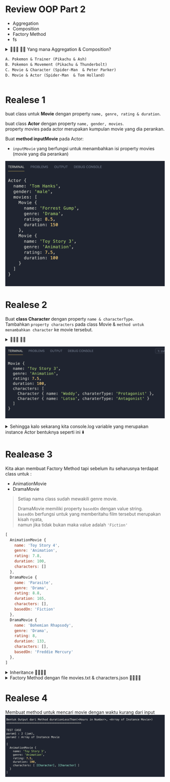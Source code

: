 # Review OOP Part 2
- Aggregation  
- Composition  
- Factory Method
- fs

<details> 
<summary>🙋🏻‍♀️ 🙋🏻 Yang mana Aggregation & Composition?

```diff
A. Pokemon & Trainer (Pikachu & Ash)
B. Pokemon & Movement (Pikachu & Thunderbolt)
C. Movie & Character (Spider-Man  & Peter Parker)
D. Movie & Actor (Spider-Man  & Tom Holland)
```
</summary>
Answer

```diff
+ Aggregation : A & D
A. Pokemon & Trainer (Pikachu & Ash)
D. Movie & Actor (Spider-Man  & Tom Holland)
```
```diff
+ Compositon : B & C
B. Pokemon & Movement (Pikachu & Thunderbolt)
C. Movie & Character (Spider-Man  & Peter Parker)
```
 Aggregation 
 - ( Movie & Actor ) movie akan tetap ada walaupun actornya tidak.  
 case spiderman actornya udah diganti 2 kali 👀

 Compostion 
 - (Movie & Chacter) jika tidak ada film spiderman maka kita gak kenal dengan peter parker,<br>
 sama halnya ke movie atau cartoon lain. Tidak tahu dengan sama Pikachu kalo tidak ada Pokemon
</details>


# Realese 1
buat class untuk **Movie** dengan property `name, genre, rating & duration`.
</br>

buat class **Actor** dengan property `name, gender, movies`.  
property movies pada actor merupakan kumpulan movie yang dia perankan.

Buat **method inputMovie** pada Actor: 
- `inputMovie` yang berfungsi untuk menambahkan isi property movies (movie yang dia perankan)

![foto](./asset/1-Actor-Movie.png)





# Realese 2
Buat **class Character** dengan property `name & characterType`.  
Tambahkan `property characters` pada class Movie & `method untuk menambahkan character` ke movie tersebut.
<details> 
  <summary>🙋🏻‍♀️ 🙋🏻</summary>

  BUAT `method` yang menambahkan character secara satu persatu.
</details>

![foto](./asset/2-Movie-Character.png)

<details> 
  <summary>
    Sehingga kalo sekarang kita console.log variable yang merupakan instance Actor bentuknya seperti ini ⬇️
  </summary>

![foto](./asset/3-Actor-Movie-Character.png)
saat object atau array terlalu dalam maka bentuknya akan di singkat oleh JS 😅😅
- Reference util.inspect untuk melihat object lebih dalam
</details>



# Realease 3 
Kita akan membuat Factory Method tapi sebelum itu seharusnya terdapat class untuk : 
- AnimationMovie
- DramaMovie 

> Setiap nama class sudah mewakili genre movie.
>
> DramaMovie memiliki property `basedOn` dengan value string.  
> `basedOn` berfungsi untuk yang memberitahu film tersebut merupakan kisah nyata,  
> namun jika tidak bukan maka value adalah `'Fiction'`

```js
[
  AnimationMovie {
    name: 'Toy Story 4',
    genre: 'Animation',
    rating: 7.8,
    duration: 100,
    characters: []
  },
  DramaMovie {
    name: 'Parasite',
    genre: 'Drama',
    rating: 8.8,
    duration: 165,
    characters: [],
    basedOn: 'Fiction'
  },
  DramaMovie {
    name: 'Bohemian Rhapsody',
    genre: 'Drama',
    rating: 8,
    duration: 133,
    characters: [],
    basedOn: 'Freddie Mercury'
  },
]
```

<details> 
  <summary>
    Inheritance 👨‍👩‍👧‍👧
  </summary>

![foto](./asset/inheritance.png)

</details>

<details> 
  <summary>
    Factory Method dengan file movies.txt & characters.json 👨‍👩‍👧‍👧
  </summary>

![foto](./asset/factory.png)
</details>

# Realese 4 
Membuat method untuk mencari movie dengan waktu kurang dari input
![foto](./asset/static.png)
